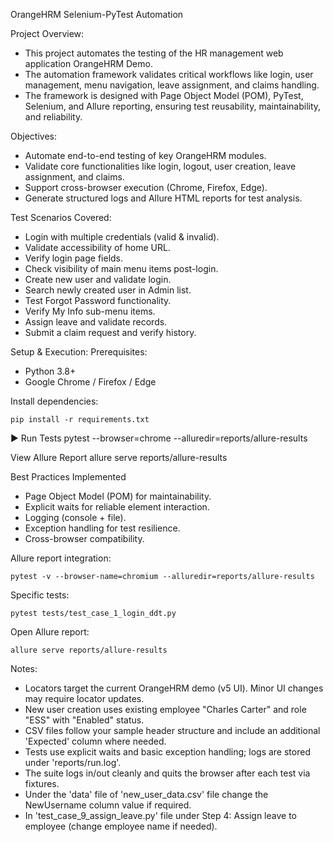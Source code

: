 OrangeHRM Selenium-PyTest Automation

Project Overview:

- This project automates the testing of the HR management web application OrangeHRM Demo.
- The automation framework validates critical workflows like login, user management, menu navigation, leave assignment, and claims   handling.
- The framework is designed with Page Object Model (POM), PyTest, Selenium, and Allure reporting, ensuring test reusability, maintainability, and reliability.

Objectives:

- Automate end-to-end testing of key OrangeHRM modules.
- Validate core functionalities like login, logout, user creation, leave assignment, and claims.
- Support cross-browser execution (Chrome, Firefox, Edge).
- Generate structured logs and Allure HTML reports for test analysis.

Test Scenarios Covered:

- Login with multiple credentials (valid & invalid).
- Validate accessibility of home URL.
- Verify login page fields.
- Check visibility of main menu items post-login.
- Create new user and validate login.
- Search newly created user in Admin list.
- Test Forgot Password functionality.
- Verify My Info sub-menu items.
- Assign leave and validate records.
- Submit a claim request and verify history.

Setup & Execution:
Prerequisites:

- Python 3.8+
- Google Chrome / Firefox / Edge

Install dependencies:

    pip install -r requirements.txt

▶ Run Tests
    pytest --browser=chrome --alluredir=reports/allure-results

View Allure Report
    allure serve reports/allure-results

Best Practices Implemented

- Page Object Model (POM) for maintainability.
- Explicit waits for reliable element interaction.
- Logging (console + file).
- Exception handling for test resilience.
- Cross-browser compatibility.


Allure report integration:

    pytest -v --browser-name=chromium --alluredir=reports/allure-results


Specific tests:

    pytest tests/test_case_1_login_ddt.py


Open Allure report:

    allure serve reports/allure-results


Notes:
- Locators target the current OrangeHRM demo (v5 UI). Minor UI changes may require locator updates.
- New user creation uses existing employee "Charles  Carter" and role "ESS" with "Enabled" status.
- CSV files follow your sample header structure and include an additional 'Expected' column where needed.
- Tests use explicit waits and basic exception handling; logs are stored under 'reports/run.log'.
- The suite logs in/out cleanly and quits the browser after each test via fixtures.
- Under the 'data' file of 'new_user_data.csv' file change the NewUsername column value if required.
- In 'test_case_9_assign_leave.py' file under Step 4: Assign leave to employee (change employee name if needed).